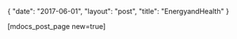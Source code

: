{
   "date": "2017-06-01",
   "layout": "post",
   "title": "EnergyandHealth"
}

[mdocs_post_page new=true]